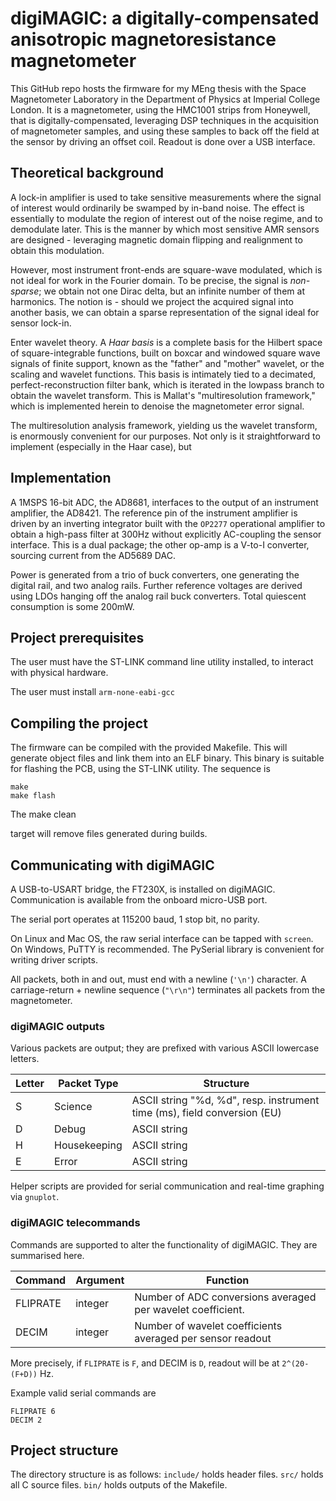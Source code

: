 # digiMAGIC: a digitally-compensated anisotropic magnetoresistance magnetometer

This GitHub repo hosts the firmware for my MEng thesis with the Space Magnetometer Laboratory in the Department of Physics at Imperial College London.
It is a magnetometer, using the HMC1001 strips from Honeywell, that is digitally-compensated,
leveraging DSP techniques in the acquisition of magnetometer samples, and using these samples
to back off the field at the sensor by driving an offset coil. Readout is done over a USB interface.

## Theoretical background

A lock-in amplifier is used to take sensitive measurements where the signal of
interest would ordinarily be swamped by in-band noise. The effect is essentially
to modulate the region of interest out of the noise regime, and to demodulate later.
This is the manner by which most sensitive AMR sensors are designed - leveraging
magnetic domain flipping and realignment to obtain this modulation.

However, most instrument front-ends are square-wave modulated, which is not ideal
for work in the Fourier domain. To be precise, the signal is *non-sparse*; we obtain
not one Dirac delta, but an infinite number of them at harmonics. The notion is -
should we project the acquired signal into another basis, we can obtain a sparse
representation of the signal ideal for sensor lock-in.

Enter wavelet theory. A *Haar basis* is a complete basis for the Hilbert space
of square-integrable functions, built on boxcar and windowed square wave signals
of finite support, known as the "father" and "mother" wavelet, or the scaling
and wavelet functions. This basis is intimately tied to a decimated, perfect-reconstruction
filter bank, which is iterated in the lowpass branch to obtain the wavelet transform.
This is Mallat's "multiresolution framework," which is implemented herein to
denoise the magnetometer error signal.

The multiresolution analysis framework, yielding us the wavelet transform,
is enormously convenient for our purposes. Not only is it straightforward
to implement (especially in the Haar case), but 


## Implementation

A 1MSPS 16-bit ADC, the AD8681, interfaces to the output of an instrument amplifier, the
AD8421. The reference pin of the instrument amplifier is driven by an inverting integrator
built with the `OP2277` operational amplifier to obtain a high-pass filter at 300Hz without
explicitly AC-coupling the sensor interface. This is a dual package; the other op-amp
is a V-to-I converter, sourcing current from the AD5689 DAC.

Power is generated from a trio of buck converters, one generating the digital rail, and
two analog rails. Further reference voltages are derived using LDOs hanging off the
analog rail buck converters. Total quiescent consumption is some 200mW.

## Project prerequisites

The user must have the ST-LINK command line utility installed, to interact with
physical hardware.

The user must install `arm-none-eabi-gcc`

## Compiling the project

The firmware can be compiled with the provided Makefile. This will generate
object files and link them into an ELF binary. This binary is suitable
for flashing the PCB, using the ST-LINK utility. The sequence is

    make
    make flash

The
    make clean

target will remove files generated during builds.

## Communicating with digiMAGIC

A USB-to-USART bridge, the FT230X, is installed on digiMAGIC.
Communication is available from the onboard micro-USB port.

The serial port operates at 115200 baud, 1 stop bit, no parity.

On Linux and Mac OS, the raw serial interface can be tapped
with `screen`. On Windows, PuTTY is recommended. The PySerial
library is convenient for writing driver scripts.

All packets, both in and out, must end with a newline (`'\n'`) character. A carriage-return + newline sequence (`"\r\n"`) terminates all packets from the magnetometer.

### digiMAGIC outputs

Various packets are output; they are prefixed with various ASCII
lowercase letters.

| Letter | Packet Type  | Structure                                                                |
|--------|--------------|--------------------------------------------------------------------------|
| S      | Science      | ASCII string "%d, %d", resp. instrument time (ms), field conversion (EU)  | 
| D      | Debug        | ASCII string                                                             |
| H      | Housekeeping | ASCII string                                                             |    
| E      | Error        | ASCII string                                                             |                    

Helper scripts are provided for serial communication and real-time graphing via `gnuplot`.

### digiMAGIC telecommands

Commands are supported to alter the functionality of digiMAGIC. They are summarised here.

| Command  | Argument | Function |
|----------|----------|-----------------------------------------------------------|
| FLIPRATE | integer  | Number of ADC conversions averaged per wavelet coefficient. |
| DECIM    | integer  | Number of wavelet coefficients averaged per sensor readout  |

More precisely, if `FLIPRATE` is `F`, and DECIM is `D`, readout will be at `2^(20-(F+D))` Hz.

Example valid serial commands are

    FLIPRATE 6
    DECIM 2
    

## Project structure

The directory structure is as follows:
`include/` holds header files.
`src/` holds all C source files.
`bin/` holds outputs of the Makefile.


